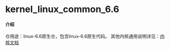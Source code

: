 # kernel_linux_common_6.6

#### 介绍
仓用途：linux-6.6原生仓，包含linux-6.6原生代码。
其他内核通用说明详见：[内核文档](https://gitee.com/openharmony/docs/blob/master/zh-cn/device-dev/kernel/Readme-CN.md)

